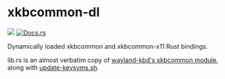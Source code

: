 # xkbcommon-dl

[![](http://meritbadge.herokuapp.com/xkbcommon-dl)](https://crates.io/crates/xkbcommon-dl)
[![Docs.rs](https://docs.rs/xkbcommon-dl/badge.svg)](https://docs.rs/xkbcommon-dl)

Dynamically loaded xkbcommon and xkbcommon-x11 Rust bindings.

lib.rs is an almost verbatim copy of [wayland-kbd's xkbcommon module](https://github.com/Smithay/wayland-kbd/blob/master/src/ffi/mod.rs), along with [update-keysyms.sh](https://github.com/Smithay/wayland-kbd/blob/master/update-keysyms.sh).
